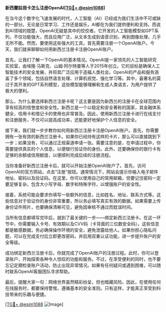 **新西蘭註冊卡怎么注册OpenAI[[TG💪+ @esim1088](https://t.me/s/esim1088)]**

在当今这个数字化飞速发展的时代，人工智能（AI）已经成为我们生活中不可或缺的一部分。无论是日常学习、工作还是娱乐，AI都在为我们提供便利和支持。而说到AI领域的翘楚，OpenAI无疑是其中的佼佼者。它开发的人工智能模型如GPT系列，不仅功能强大，而且应用广泛，从文本生成到语音识别，再到图像处理，几乎无所不能。然而，要使用这些强大的工具，首先需要注册一个OpenAI账户。今天，我们就来聊聊如何用新西兰注册卡注册OpenAI账户。

首先，让我们了解一下OpenAI的基本情况。OpenAI是一家领先的人工智能研究实验室，由埃隆·马斯克、山姆·阿尔特曼等人于2015年创立。它的目标是确保人工智能技术的安全发展，并将其广泛应用于造福人类社会。OpenAI的产品和服务涵盖了多个领域，包括自然语言处理、计算机视觉、强化学习等。其中，最著名的莫过于其开发的GPT系列模型，这些模型能够理解和生成人类语言，为用户提供了极大的便利。

那么，为什么要选择新西兰注册卡呢？这主要是因为新西兰的注册卡在全球范围内享有较高的信誉度和安全性。新西兰是一个以稳定和安全著称的国家，其金融体系健全，信用卡和借记卡的使用也非常普及。因此，使用新西兰注册卡进行在线支付和注册服务，不仅可以提高成功率，还能更好地保护个人信息的安全。

接下来，我们就一步步教你如何用新西兰注册卡注册OpenAI账户。首先，你需要拥有一张有效的新西兰注册卡。如果你已经持有这样的卡片，那么可以直接跳到下一步；如果没有，可以通过正规渠道申请一张。需要注意的是，在申请过程中，你需要提供真实的个人信息，以便银行验证你的身份。此外，还要确保你的银行卡有足够的余额或信用额度，以便顺利完成后续的注册流程。

当你准备好新西兰注册卡后，就可以开始注册OpenAI账户了。首先，访问OpenAI的官方网站，点击“注册”按钮。通常情况下，网站会提示你输入电子邮件地址、密码以及验证码。在这里，你可以使用自己的常用邮箱，但要记住密码一定要足够复杂，包含大小写字母、数字和特殊字符，以增强账户的安全性。

接着，系统可能会要求你填写一些额外的信息，比如姓名、地址、联系方式等。这些信息对于验证你的身份非常重要，所以务必填写真实有效的数据。如果需要上传身份证件照片，也要确保清晰可见，避免因审核不通过而耽误时间。

当所有信息都填写完毕后，就到了最关键的一步——绑定新西兰注册卡。在这一环节中，你需要输入卡号、有效期以及CVV码（卡背面的三位数安全码）。这些信息都是敏感数据，务必确保操作环境的安全，避免泄露给他人。如果你担心隐私问题，可以在完成支付后立即更改密码，并启用双重认证功能，进一步提升账户的安全等级。

成功绑定新西兰注册卡后，你就完成了OpenAI账户的注册过程。此时，你可以登录账户，开始探索各种令人惊叹的功能和服务。不过，在享受便利的同时，也不要忘记定期检查账户活动，防止出现异常情况。如果有任何疑问或遇到困难，可以随时联系OpenAI客服团队寻求帮助。

最后，提醒大家一句：网络世界虽然精彩纷呈，但也暗藏风险。因此，在使用任何在线服务时，都要保持警惕，遵循基本的安全准则。只有这样，才能真正享受到科技带来的乐趣与便捷。

[[TG💪+ @esim1088](https://t.me/s/esim1088) ![Image](https://i.postimg.cc/4NQfJmqS/Snipaste-2025-05-13-00-14-12.png)]